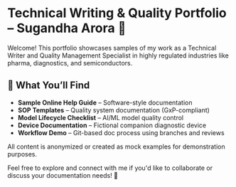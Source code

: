 <h1>Technical Writing & Quality Portfolio – Sugandha Arora 👋</h1> 

Welcome! This portfolio showcases samples of my work as a Technical Writer and Quality Management Specialist in highly regulated industries like pharma, diagnostics, and semiconductors.

## 📁 What You’ll Find
- **Sample Online Help Guide** – Software-style documentation
- **SOP Templates** – Quality system documentation (GxP-compliant)
- **Model Lifecycle Checklist** – AI/ML model quality control
- **Device Documentation** – Fictional companion diagnostic device
- **Workflow Demo** – Git-based doc process using branches and reviews

All content is anonymized or created as mock examples for demonstration purposes.

Feel free to explore and connect with me if you'd like to collaborate or discuss your documentation needs! 🚀
